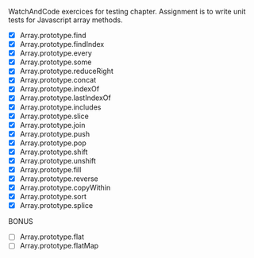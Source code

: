 WatchAndCode exercices for testing chapter. Assignment is to write unit tests for Javascript array methods.
- [x] Array.prototype.find
- [x] Array.prototype.findIndex
- [x] Array.prototype.every
- [x] Array.prototype.some
- [x] Array.prototype.reduceRight
- [x] Array.prototype.concat
- [x] Array.prototype.indexOf
- [x] Array.prototype.lastIndexOf
- [x] Array.prototype.includes
- [x] Array.prototype.slice
- [x] Array.prototype.join
- [x] Array.prototype.push
- [x] Array.prototype.pop
- [x] Array.prototype.shift
- [x] Array.prototype.unshift
- [x] Array.prototype.fill
- [x] Array.prototype.reverse
- [x] Array.prototype.copyWithin
- [x] Array.prototype.sort
- [x] Array.prototype.splice

BONUS
- [ ] Array.prototype.flat
- [ ] Array.prototype.flatMap
